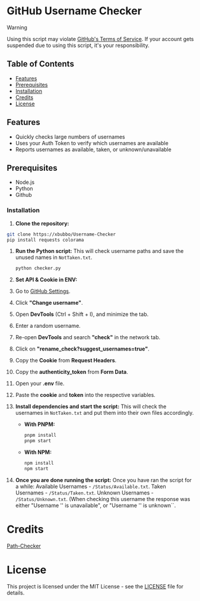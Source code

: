 # GitHub Username Checker

> [!WARNING]
> Using this script may violate [GitHub's Terms of Service](https://docs.github.com/en/site-policy/github-terms/github-terms-of-service). If your account gets suspended due to using this script, it's your responsibility.

## Table of Contents
- [Features](#Features)
- [Prerequisites](#prerequisites)
- [Installation](#installation)
- [Credits](#credits)
- [License](#license)

## Features
- Quickly checks large numbers of usernames
- Uses your Auth Token to verify which usernames are available
- Reports usernames as available, taken, or unknown/unavailable

## Prerequisites
- Node.js
- Python
- Github

### Installation

1. **Clone the repository:**
```bash
git clone https://xbubbo/Username-Checker
pip install requests colorama
```

1. **Run the Python script:**
   This will check username paths and save the unused names in `NotTaken.txt`.
   ```bash
   python checker.py
   ```

2. **Set API & Cookie in ENV:**
1. Go to [GitHub Settings](https://github.com/settings/admin).
2. Click **"Change username"**.
3. Open **DevTools** (Ctrl + Shift + I), and minimize the tab.
4. Enter a random username.
5. Re-open **DevTools** and search **"check"** in the network tab.
6. Click on **"rename_check?suggest_usernames=true"**.
7. Copy the **Cookie** from **Request Headers**.
8. Copy the **authenticity_token** from **Form Data**.
9. Open your **.env** file.
10. Paste the **cookie** and **token** into the respective variables.

3. **Install dependencies and start the script:**
    This will check the usernames in ``NotTaken.txt`` and put them into their own files accordingly.

   - **With PNPM:**
     ```bash
     pnpm install
     pnpm start
     ```

   - **With NPM:**
     ```bash
     npm install
     npm start
     ```
4. **Once you are done running the script:**
Once you have ran the script for a while: 
Available Usernames - ``/Status/Available.txt``.
Taken Usernames - ``/Status/Taken.txt``.
Unknown Usernames - ``/Status/Unknown.txt``. (When checking this username the response was either "Username '' is unavailable", or "Username '' is unknown``.

# Credits
[Path-Checker](https://github.com/4q-u4/GitHub-Username-Availability-Checker)

# License
This project is licensed under the MIT License - see the [LICENSE](LICENSE) file for details.



